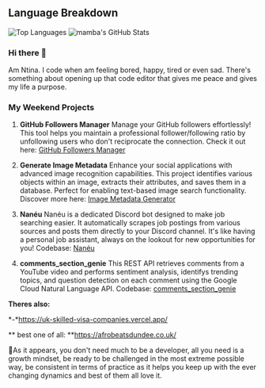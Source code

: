 ## Language Breakdown
![Top Languages](https://github-readme-stats.vercel.app/api/top-langs/?username=Intina47&layout=compact&hide=html)
![mamba's GitHub Stats](https://github-readme-stats.vercel.app/api?username=Intina47&show_icons=true&theme=radical&exclude_repo=contributed&hide=contribs)

### Hi there 👋
Am Ntina. I code when am feeling bored, happy, tired or even sad. There's something about opening up that code editor that gives me peace and gives my life a purpose.

### My Weekend Projects

1. **GitHub Followers Manager**
   Manage your GitHub followers effortlessly! This tool helps you maintain a professional follower/following ratio by unfollowing users who don't reciprocate the connection. Check it out here: [GitHub Followers Manager](https://github-followers-manager.vercel.app/)

2. **Generate Image Metadata**
   Enhance your social applications with advanced image recognition capabilities. This project identifies various objects within an image, extracts their attributes, and saves them in a database. Perfect for enabling text-based image search functionality. Discover more here: [Image Metadata Generator](https://github.com/Intina47/cv_searchengine_opt)

3. **Nanéu**
   Nanéu is a dedicated Discord bot designed to make job searching easier. It automatically scrapes job postings from various sources and posts them directly to your Discord channel. It's like having a personal job assistant, always on the lookout for new opportunities for you! Codebase: [Nanéu](https://github.com/Intina47/nan-u.git)

4. **comments_section_genie**
This REST API retrieves comments from a YouTube video and performs sentiment analysis, identifys trending topics, and question detection on each comment using the Google Cloud Natural Language API. Codebase: [comments_section_genie](https://github.com/Intina47/comments_section_genie.git)

**Theres also:**

*-*https://uk-skilled-visa-companies.vercel.app/

** best one of all: **https://afrobeatsdundee.co.uk/


🚀As it appears, you don't need much to be a developer, all you need is a growth mindset, be ready to be challenged in the most extreme possible way, be consistent in terms of practice as it helps you keep up with the ever changing dynamics and best of them all love it.
